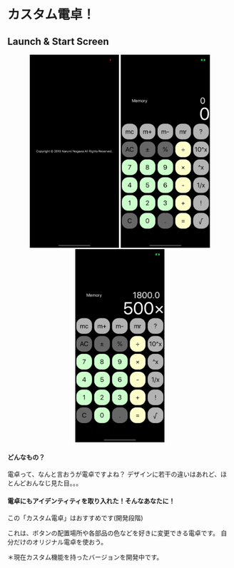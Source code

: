 # カスタム電卓！

## Launch & Start Screen
<div style="text-align: center;">
<img src="src/LaunchScreen.png" width="200" />  <img src="src/SC1.png" width="200" />   <img src="src/SC2.png" width="200" />
</div>


#### どんなもの？
電卓って、なんと言おうが電卓ですよね？
デザインに若干の違いはあれど、ほとんどおんなじ見た目。。。

#### 電卓にもアイデンティティを取り入れた！そんなあなたに！
この「カスタム電卓」はおすすめです(開発段階)

これは、ボタンの配置場所や各部品の色などを好きに変更できる電卓です。
自分だけのオリジナル電卓を使おう。

＊現在カスタム機能を持ったバージョンを開発中です。
